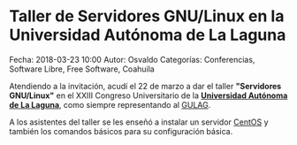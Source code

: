 Taller de Servidores GNU/Linux en la Universidad Autónoma de La Laguna
==================================

Fecha: 2018-03-23 10:00
Autor: Osvaldo
Categorías: Conferencias, Software Libre, Free Software, Coahuila

Atendiendo a la invitación, acudí el 22 de marzo a dar el taller **"Servidores GNU/Linux"** en el XXIII Congreso Universitario de la **[Universidad Autónoma de La Laguna](http://www.ual.mx/)**, como siempre representando al [GULAG](http://gulag.org.mx/).

A los asistentes del taller se les enseñó a instalar un servidor [CentOS](https://www.centos.org/) y también los comandos básicos para su configuración básica.


